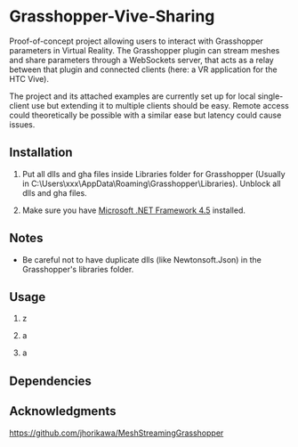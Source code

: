 # Grasshopper-Vive-Sharing

Proof-of-concept project allowing users to interact with Grasshopper parameters in Virtual Reality. 
The Grasshopper plugin can stream meshes and share parameters through a WebSockets server, that acts as a relay between that plugin and connected clients (here: a VR application for the HTC Vive).

The project and its attached examples are currently set up for local single-client use but extending it to multiple clients should be easy. Remote access could theoretically be possible with a similar ease but latency could cause issues.

## Installation

1. Put all dlls and gha files inside Libraries folder for Grasshopper (Usually in C:\Users\xxx\AppData\Roaming\Grasshopper\Libraries). Unblock all dlls and gha files.

2. Make sure you have [Microsoft .NET Framework 4.5](https://www.microsoft.com/en-US/download/details.aspx?id=30653) installed.

## Notes

- Be careful not to have duplicate dlls (like Newtonsoft.Json) in the Grasshopper's libraries folder.

## Usage

1. z

2. a

3. a


## Dependencies



## Acknowledgments

https://github.com/jhorikawa/MeshStreamingGrasshopper
